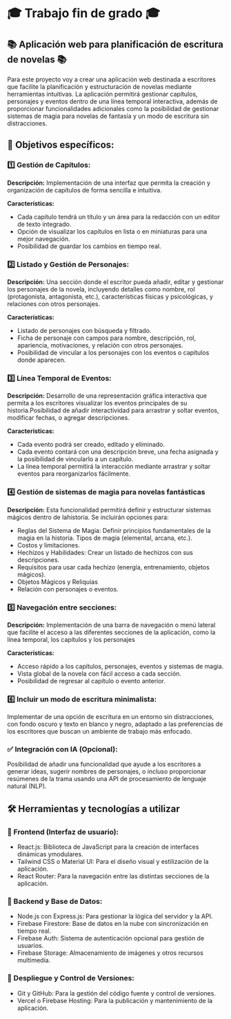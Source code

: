 # :mortar_board: Trabajo fin de grado :mortar_board:

## 📚 Aplicación web para planificación de escritura de novelas 📚

Para este proyecto voy a crear una aplicación web destinada a escritores que facilite la planificación y estructuración de novelas mediante herramientas intuitivas. La aplicación permitirá gestionar capítulos, personajes y eventos dentro de una línea temporal interactiva, además de proporcionar funcionalidades adicionales como la posibilidad de gestionar sistemas de magia para novelas de fantasía y un modo de escritura sin distracciones.


## 🎯 Objetivos específicos: 

### :one: Gestión de Capítulos:

**Descripción:** Implementación de una interfaz que permita la creación y organización de capítulos de forma sencilla e intuitiva.

**Características:**

- Cada capítulo tendrá un título y un área para la redacción con un editor de texto integrado.
- Opción de visualizar los capítulos en lista o en miniaturas para una mejor navegación.
- Posibilidad de guardar los cambios en tiempo real.


### 2️⃣ Listado y Gestión de Personajes:

**Descripción:** Una sección donde el escritor pueda añadir, editar y gestionar los personajes de la novela, incluyendo detalles como nombre, rol (protagonista, antagonista, etc.), características físicas y psicológicas, y relaciones con otros personajes.

**Características:**

- Listado de personajes con búsqueda y filtrado.
- Ficha de personaje con campos para nombre, descripción, rol, apariencia, motivaciones, y relación con otros personajes.
- Posibilidad de vincular a los personajes con los eventos o capítulos donde aparecen.


### 3️⃣ Línea Temporal de Eventos:

**Descripción:** Desarrollo de una representación gráfica interactiva que permita a los escritores visualizar los eventos principales de su historia.Posibilidad de añadir interactividad para arrastrar y soltar eventos, modificar fechas, o agregar descripciones.

**Características:**

- Cada evento podrá ser creado, editado y eliminado.
- Cada evento contará con una descripción breve, una fecha asignada y la posibilidad de vincularlo a un capítulo. 
- La línea temporal permitirá la interacción mediante arrastrar y soltar eventos para reorganizarlos fácilmente.


### 4️⃣ Gestión de sistemas de magia para novelas fantásticas

**Descripción:** Esta funcionalidad permitirá definir y estructurar sistemas mágicos dentro de lahistoria. Se incluirán opciones para:

- Reglas del Sistema de Magia: Definir principios fundamentales de la magia en la historia. Tipos de magia (elemental, arcana, etc.).
- Costos y limitaciones.
- Hechizos y Habilidades: Crear un listado de hechizos con sus descripciones.
- Requisitos para usar cada hechizo (energía, entrenamiento, objetos mágicos).
- Objetos Mágicos y Reliquias
- Relación con personajes o eventos.


### :five: Navegación entre secciones:

**Descripción:** Implementación de una barra de navegación o menú lateral que facilite el acceso a las diferentes secciones de la aplicación, como la línea temporal, los capítulos y los personajes

**Características:**

- Acceso rápido a los capítulos, personajes, eventos y sistemas de magia.
- Vista global de la novela con fácil acceso a cada sección.
- Posibilidad de regresar al capítulo o evento anterior.


### 6️⃣ Incluir un modo de escritura minimalista:

Implementar de una opción de escritura en un entorno sin distracciones, con fondo oscuro y texto en blanco y negro, adaptado a las preferencias de los escritores que buscan un ambiente de trabajo más enfocado.


### ✅ Integración con IA (Opcional):

Posibilidad de añadir una funcionalidad que ayude a los escritores a generar ideas, sugerir nombres de personajes, o incluso proporcionar resúmenes de la trama usando una API de procesamiento de lenguaje natural (NLP).



## 🛠️ Herramientas y tecnologías a utilizar

### 📌 Frontend (Interfaz de usuario):
- React.js: Biblioteca de JavaScript para la creación de interfaces dinámicas ymodulares.
- Tailwind CSS o Material UI: Para el diseño visual y estilización de la aplicación.
- React Router: Para la navegación entre las distintas secciones de la aplicación.

### 📌 Backend y Base de Datos:
- Node.js con Express.js: Para gestionar la lógica del servidor y la API.
- Firebase Firestore: Base de datos en la nube con sincronización en tiempo real.
- Firebase Auth: Sistema de autenticación opcional para gestión de usuarios.
- Firebase Storage: Almacenamiento de imágenes y otros recursos multimedia.

### 📌 Despliegue y Control de Versiones:
- Git y GitHub: Para la gestión del código fuente y control de versiones.
- Vercel o Firebase Hosting: Para la publicación y mantenimiento de la aplicación.




